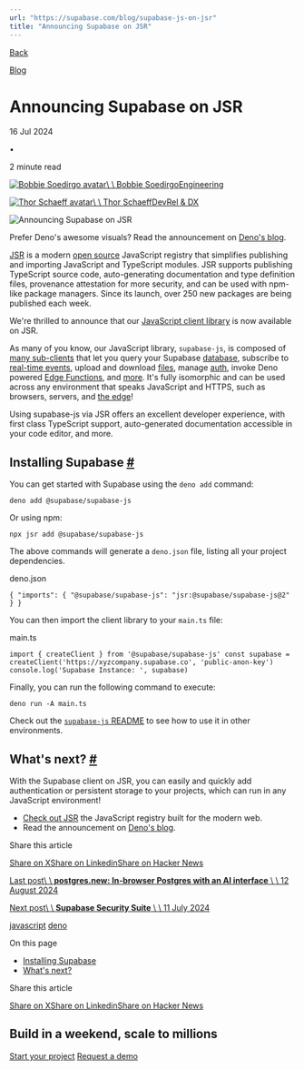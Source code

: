 ```yaml
---
url: "https://supabase.com/blog/supabase-js-on-jsr"
title: "Announcing Supabase on JSR"
---
```


[Back](https://supabase.com/blog)

[Blog](https://supabase.com/blog)

# Announcing Supabase on JSR

16 Jul 2024

•

2 minute read

[![Bobbie Soedirgo avatar](https://supabase.com/_next/image?url=https%3A%2F%2Fgithub.com%2Fsoedirgo.png&w=96&q=75&dpl=dpl_7FY8EmFQ6G3YqautJ4Fvh1viLnvu)\\
\\
Bobbie SoedirgoEngineering](https://github.com/soedirgo)

[![Thor Schaeff avatar](https://supabase.com/_next/image?url=https%3A%2F%2Fgithub.com%2Fthorwebdev.png&w=96&q=75&dpl=dpl_7FY8EmFQ6G3YqautJ4Fvh1viLnvu)\\
\\
Thor SchaeffDevRel & DX](https://twitter.com/thorwebdev)

![Announcing Supabase on JSR](https://supabase.com/_next/image?url=%2Fimages%2Fblog%2Fjsr_supabase%2Fjsr_supabase.png&w=3840&q=100&dpl=dpl_7FY8EmFQ6G3YqautJ4Fvh1viLnvu)

Prefer Deno's awesome visuals? Read the announcement on [Deno's blog](https://deno.com/blog/supabase-on-jsr).

[JSR](https://jsr.io/) is a modern [open source](https://github.com/jsr-io/jsr) JavaScript registry that simplifies publishing and importing JavaScript and TypeScript modules. JSR supports publishing TypeScript source code, auto-generating documentation and type definition files, provenance attestation for more security, and can be used with npm-like package managers. Since its launch, over 250 new packages are being published each week.

We're thrilled to announce that our [JavaScript client library](https://jsr.io/@supabase/supabase-js) is now available on JSR.

As many of you know, our JavaScript library, `supabase-js`, is composed of [many sub-clients](https://github.com/supabase-community#client-libraries) that let you query your Supabase [database](https://supabase.com/database), subscribe to [real-time events](https://supabase.com/realtime), upload and download [files](https://supabase.com/storage), manage [auth](https://supabase.com/auth), invoke Deno powered [Edge Functions](https://supabase.com/edge-functions), and [more](https://supabase.com/vector). It's fully isomorphic and can be used across any environment that speaks JavaScript and HTTPS, such as browsers, servers, and [the edge](https://deno.com/blog/the-future-of-web-is-on-the-edge)!

Using supabase-js via JSR offers an excellent developer experience, with first class TypeScript support, auto-generated documentation accessible in your code editor, and more.

## Installing Supabase [\#](https://supabase.com/blog/supabase-js-on-jsr\#installing-supabase)

You can get started with Supabase using the `deno add` command:

`
deno add @supabase/supabase-js
`

Or using npm:

`
npx jsr add @supabase/supabase-js
`

The above commands will generate a `deno.json` file, listing all your project dependencies.

deno.json

`
{
"imports": {
    "@supabase/supabase-js": "jsr:@supabase/supabase-js@2"
}
}
`

You can then import the client library to your `main.ts` file:

main.ts

`
import { createClient } from '@supabase/supabase-js'
const supabase = createClient('https://xyzcompany.supabase.co', 'public-anon-key')
console.log('Supabase Instance: ', supabase)
`

Finally, you can run the following command to execute:

`
deno run -A main.ts
`

Check out the [`supabase-js` README](https://jsr.io/@supabase/supabase-js) to see how to use it in other environments.

## What's next? [\#](https://supabase.com/blog/supabase-js-on-jsr\#whats-next)

With the Supabase client on JSR, you can easily and quickly add authentication or persistent storage to your projects, which can run in any JavaScript environment!

- [Check out JSR](https://jsr.io/) the JavaScript registry built for the modern web.
- Read the announcement on [Deno's blog](https://deno.com/blog/supabase-on-jsr).

Share this article

[Share on X](https://twitter.com/intent/tweet?url=https%3A%2F%2Fsupabase.com%2Fblog%2Fsupabase-js-on-jsr&text=Announcing%20Supabase%20on%20JSR)[Share on Linkedin](https://www.linkedin.com/shareArticle?url=https%3A%2F%2Fsupabase.com%2Fblog%2Fsupabase-js-on-jsr&text=Announcing%20Supabase%20on%20JSR)[Share on Hacker News](https://news.ycombinator.com/submitlink?u=https%3A%2F%2Fsupabase.com%2Fblog%2Fsupabase-js-on-jsr&t=Announcing%20Supabase%20on%20JSR)

[Last post\\
\\
**postgres.new: In-browser Postgres with an AI interface** \\
\\
12 August 2024](https://supabase.com/blog/postgres-new)

[Next post\\
\\
**Supabase Security Suite** \\
\\
11 July 2024](https://supabase.com/blog/hardening-supabase)

[javascript](https://supabase.com/blog/tags/javascript) [deno](https://supabase.com/blog/tags/deno)

On this page

- [Installing Supabase](https://supabase.com/blog/supabase-js-on-jsr#installing-supabase)
- [What's next?](https://supabase.com/blog/supabase-js-on-jsr#whats-next)

Share this article

[Share on X](https://twitter.com/intent/tweet?url=https%3A%2F%2Fsupabase.com%2Fblog%2Fsupabase-js-on-jsr&text=Announcing%20Supabase%20on%20JSR)[Share on Linkedin](https://www.linkedin.com/shareArticle?url=https%3A%2F%2Fsupabase.com%2Fblog%2Fsupabase-js-on-jsr&text=Announcing%20Supabase%20on%20JSR)[Share on Hacker News](https://news.ycombinator.com/submitlink?u=https%3A%2F%2Fsupabase.com%2Fblog%2Fsupabase-js-on-jsr&t=Announcing%20Supabase%20on%20JSR)

## Build in a weekend, scale to millions

[Start your project](https://supabase.com/dashboard) [Request a demo](https://supabase.com/contact/sales)